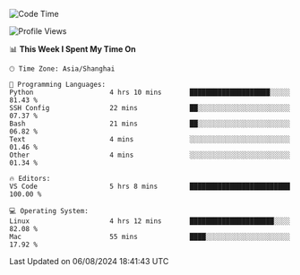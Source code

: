 <!--START_SECTION:waka-->
![Code Time](http://img.shields.io/badge/Code%20Time-465%20hrs%2034%20mins-blue)

![Profile Views](http://img.shields.io/badge/Profile%20Views-0-blue)

📊 **This Week I Spent My Time On** 

```text
🕑︎ Time Zone: Asia/Shanghai

💬 Programming Languages: 
Python                   4 hrs 10 mins       ████████████████████░░░░░   81.43 % 
SSH Config               22 mins             ██░░░░░░░░░░░░░░░░░░░░░░░   07.37 % 
Bash                     21 mins             ██░░░░░░░░░░░░░░░░░░░░░░░   06.82 % 
Text                     4 mins              ░░░░░░░░░░░░░░░░░░░░░░░░░   01.46 % 
Other                    4 mins              ░░░░░░░░░░░░░░░░░░░░░░░░░   01.34 % 

🔥 Editors: 
VS Code                  5 hrs 8 mins        █████████████████████████   100.00 % 

💻 Operating System: 
Linux                    4 hrs 12 mins       █████████████████████░░░░   82.08 % 
Mac                      55 mins             ████░░░░░░░░░░░░░░░░░░░░░   17.92 % 
```


 Last Updated on 06/08/2024 18:41:43 UTC
<!--END_SECTION:waka-->

